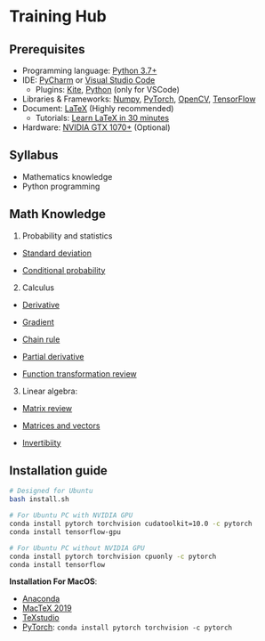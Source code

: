 # Training Hub

## Prerequisites

- Programming language: [Python 3.7+](https://repo.anaconda.com/archive/Anaconda3-2019.07-Linux-x86_64.sh)
- IDE: [PyCharm](https://www.jetbrains.com/pycharm/) or [Visual Studio Code](https://code.visualstudio.com/)
  - Plugins: [Kite](https://kite.com/), [Python](https://marketplace.visualstudio.com/items?itemName=ms-python.python) (only for VSCode)
- Libraries & Frameworks: [Numpy](https://www.numpy.org/), [PyTorch](https://pytorch.org/), [OpenCV](https://opencv.org/), [TensorFlow](https://www.tensorflow.org/)
- Document: [LaTeX](https://www.latex-project.org/) (Highly recommended)
  - Tutorials: [Learn LaTeX in 30 minutes](https://www.overleaf.com/learn)
- Hardware: [NVIDIA GTX 1070+](https://www.nvidia.com/en-in/geforce/products/10series/geforce-gtx-1070/) (Optional)

## Syllabus

- Mathematics knowledge
- Python programming

## Math Knowledge

1. Probability and statistics

- [Standard deviation](http://www.mathsisfun.com/data/standard-deviation.html)

- [Conditional probability](https://www.khanacademy.org/math/statistics-probability/probability-library/conditional-probability-independence/v/calculating-conditional-probability)

2. Calculus

- [Derivative](https://www.khanacademy.org/math/calculus-home/taking-derivatives-calc)

- [Gradient](https://betterexplained.com/articles/vector-calculus-understanding-the-gradient/)

- [Chain rule](https://www.khanacademy.org/math/ap-calculus-ab/ab-derivative-rules/ab-chain-rule/a/chain-rule-review)

- [Partial derivative](https://www.mathsisfun.com/calculus/derivatives-partial.html)

- [Function transformation review](https://www.mathsisfun.com/sets/function-transformations.html)

3. Linear algebra:

- [Matrix review](https://www.mathsisfun.com/algebra/matrix-introduction.html)

- [Matrices and vectors](https://www.coursera.org/learn/machine-learning/lecture/38jIT/matrices-and-vectors)

- [Invertibiity](https://www.mathsisfun.com/algebra/matrix-inverse.html)

## Installation guide

```sh
# Designed for Ubuntu
bash install.sh

# For Ubuntu PC with NVIDIA GPU
conda install pytorch torchvision cudatoolkit=10.0 -c pytorch
conda install tensorflow-gpu

# For Ubuntu PC without NVIDIA GPU
conda install pytorch torchvision cpuonly -c pytorch
conda install tensorflow
```

**Installation For MacOS**:

- [Anaconda](https://www.anaconda.com/distribution/)
- [MacTeX 2019](http://www.tug.org/mactex/mactex-download.html)
- [TeXstudio](https://www.texstudio.org/)
- [PyTorch](https://pytorch.org/get-started/locally/): `conda install pytorch torchvision -c pytorch`
